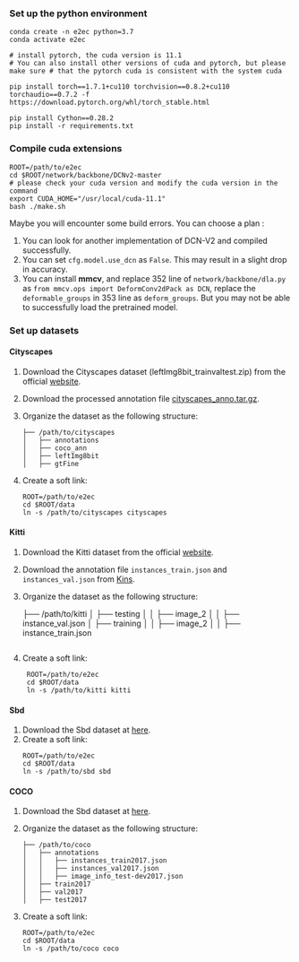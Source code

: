### Set up the python environment

```
conda create -n e2ec python=3.7
conda activate e2ec

# install pytorch, the cuda version is 11.1
# You can also install other versions of cuda and pytorch, but please make sure # that the pytorch cuda is consistent with the system cuda

pip install torch==1.7.1+cu110 torchvision==0.8.2+cu110 torchaudio==0.7.2 -f https://download.pytorch.org/whl/torch_stable.html

pip install Cython==0.28.2
pip install -r requirements.txt
```

### Compile cuda extensions 

```
ROOT=/path/to/e2ec
cd $ROOT/network/backbone/DCNv2-master
# please check your cuda version and modify the cuda version in the command
export CUDA_HOME="/usr/local/cuda-11.1"
bash ./make.sh
```

Maybe you will encounter some build errors. You can choose a plan :

1.  You can look for another implementation of DCN-V2 and compiled successfully.
2.  You can set `cfg.model.use_dcn` as `False`. This may result in a slight drop in accuracy.
3.  You can install **mmcv**, and replace  352 line of `network/backbone/dla.py` as `from mmcv.ops import DeformConv2dPack as DCN`, replace the `deformable_groups` in 353 line as `deform_groups`. But you may not be able to successfully load the pretrained model.

### Set up datasets

#### Cityscapes

1. Download the Cityscapes dataset (leftImg8bit\_trainvaltest.zip) from the official [website](https://www.cityscapes-dataset.com/downloads/).

2. Download the processed annotation file [cityscapes_anno.tar.gz](https://zjueducn-my.sharepoint.com/:u:/g/personal/pengsida_zju_edu_cn/EcaFL3ZLC5VOvR5HupOgHEMByzgiZ0iLpPW0rAb1i57Ytw?e=tocgyq).

3. Organize the dataset as the following structure:
    ```
    ├── /path/to/cityscapes
    │   ├── annotations
    │   ├── coco_ann
    │   ├── leftImg8bit
    │   ├── gtFine
    ```
    
4. Create a soft link:
    ```
    ROOT=/path/to/e2ec
    cd $ROOT/data
    ln -s /path/to/cityscapes cityscapes
    ```

#### Kitti

1. Download the Kitti dataset from the official [website](http://www.cvlibs.net/download.php?file=data_object_image_2.zip).
2. Download the annotation file `instances_train.json` and `instances_val.json` from [Kins](https://github.com/qqlu/Amodal-Instance-Segmentation-through-KINS-Dataset).
3. Organize the dataset as the following structure:

	├── /path/to/kitti
	│   ├── testing
	│   │   ├── image_2
	│   │   ├── instance_val.json
	│   ├── training
	│   │   ├── image_2
	│   │   ├── instance_train.json
   ```
4. Create a soft link:
   ```
    ROOT=/path/to/e2ec
    cd $ROOT/data
    ln -s /path/to/kitti kitti

#### Sbd

1. Download the Sbd dataset at [here](https://zjueducn-my.sharepoint.com/:u:/g/personal/pengsida_zju_edu_cn/EV2P-6J0s-hClwW8uZy1ZXYBPU0XwR7Ch7EBGOG2vfACGQ?e=wpyE2M).
2. Create a soft link:
    ```
    ROOT=/path/to/e2ec
    cd $ROOT/data
    ln -s /path/to/sbd sbd
    ```

#### COCO

1. Download the Sbd dataset at [here](https://cocodataset.org/#download).

2. Organize the dataset as the following structure:

   ```
   ├── /path/to/coco
   │   ├── annotations
   │   │   ├── instances_train2017.json
   │   │   ├── instances_val2017.json
   │   │   ├── image_info_test-dev2017.json
   │   ├── train2017
   │   ├── val2017
   │   ├── test2017
   ```

3. Create a soft link:

   ```
   ROOT=/path/to/e2ec
   cd $ROOT/data
   ln -s /path/to/coco coco
   ```
